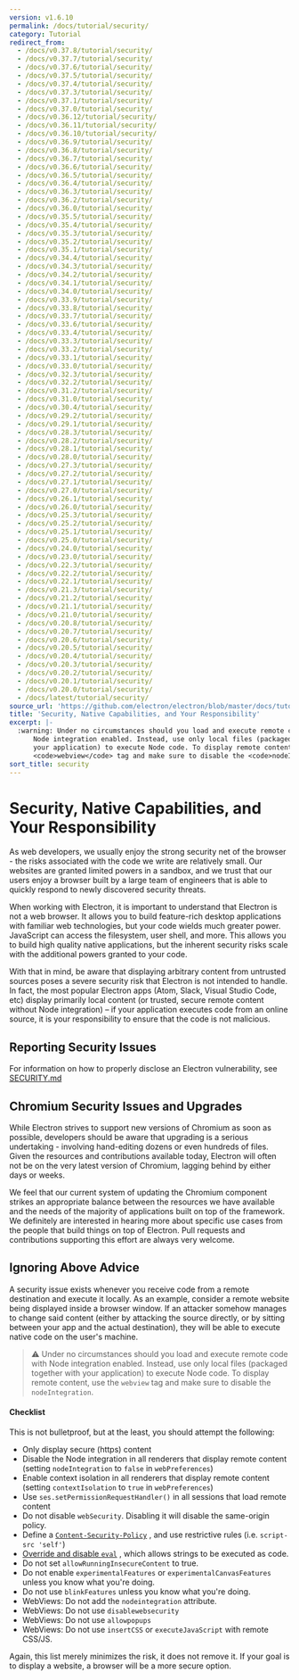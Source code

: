 ```yaml
---
version: v1.6.10
permalink: /docs/tutorial/security/
category: Tutorial
redirect_from:
  - /docs/v0.37.8/tutorial/security/
  - /docs/v0.37.7/tutorial/security/
  - /docs/v0.37.6/tutorial/security/
  - /docs/v0.37.5/tutorial/security/
  - /docs/v0.37.4/tutorial/security/
  - /docs/v0.37.3/tutorial/security/
  - /docs/v0.37.1/tutorial/security/
  - /docs/v0.37.0/tutorial/security/
  - /docs/v0.36.12/tutorial/security/
  - /docs/v0.36.11/tutorial/security/
  - /docs/v0.36.10/tutorial/security/
  - /docs/v0.36.9/tutorial/security/
  - /docs/v0.36.8/tutorial/security/
  - /docs/v0.36.7/tutorial/security/
  - /docs/v0.36.6/tutorial/security/
  - /docs/v0.36.5/tutorial/security/
  - /docs/v0.36.4/tutorial/security/
  - /docs/v0.36.3/tutorial/security/
  - /docs/v0.36.2/tutorial/security/
  - /docs/v0.36.0/tutorial/security/
  - /docs/v0.35.5/tutorial/security/
  - /docs/v0.35.4/tutorial/security/
  - /docs/v0.35.3/tutorial/security/
  - /docs/v0.35.2/tutorial/security/
  - /docs/v0.35.1/tutorial/security/
  - /docs/v0.34.4/tutorial/security/
  - /docs/v0.34.3/tutorial/security/
  - /docs/v0.34.2/tutorial/security/
  - /docs/v0.34.1/tutorial/security/
  - /docs/v0.34.0/tutorial/security/
  - /docs/v0.33.9/tutorial/security/
  - /docs/v0.33.8/tutorial/security/
  - /docs/v0.33.7/tutorial/security/
  - /docs/v0.33.6/tutorial/security/
  - /docs/v0.33.4/tutorial/security/
  - /docs/v0.33.3/tutorial/security/
  - /docs/v0.33.2/tutorial/security/
  - /docs/v0.33.1/tutorial/security/
  - /docs/v0.33.0/tutorial/security/
  - /docs/v0.32.3/tutorial/security/
  - /docs/v0.32.2/tutorial/security/
  - /docs/v0.31.2/tutorial/security/
  - /docs/v0.31.0/tutorial/security/
  - /docs/v0.30.4/tutorial/security/
  - /docs/v0.29.2/tutorial/security/
  - /docs/v0.29.1/tutorial/security/
  - /docs/v0.28.3/tutorial/security/
  - /docs/v0.28.2/tutorial/security/
  - /docs/v0.28.1/tutorial/security/
  - /docs/v0.28.0/tutorial/security/
  - /docs/v0.27.3/tutorial/security/
  - /docs/v0.27.2/tutorial/security/
  - /docs/v0.27.1/tutorial/security/
  - /docs/v0.27.0/tutorial/security/
  - /docs/v0.26.1/tutorial/security/
  - /docs/v0.26.0/tutorial/security/
  - /docs/v0.25.3/tutorial/security/
  - /docs/v0.25.2/tutorial/security/
  - /docs/v0.25.1/tutorial/security/
  - /docs/v0.25.0/tutorial/security/
  - /docs/v0.24.0/tutorial/security/
  - /docs/v0.23.0/tutorial/security/
  - /docs/v0.22.3/tutorial/security/
  - /docs/v0.22.2/tutorial/security/
  - /docs/v0.22.1/tutorial/security/
  - /docs/v0.21.3/tutorial/security/
  - /docs/v0.21.2/tutorial/security/
  - /docs/v0.21.1/tutorial/security/
  - /docs/v0.21.0/tutorial/security/
  - /docs/v0.20.8/tutorial/security/
  - /docs/v0.20.7/tutorial/security/
  - /docs/v0.20.6/tutorial/security/
  - /docs/v0.20.5/tutorial/security/
  - /docs/v0.20.4/tutorial/security/
  - /docs/v0.20.3/tutorial/security/
  - /docs/v0.20.2/tutorial/security/
  - /docs/v0.20.1/tutorial/security/
  - /docs/v0.20.0/tutorial/security/
  - /docs/latest/tutorial/security/
source_url: 'https://github.com/electron/electron/blob/master/docs/tutorial/security.md'
title: 'Security, Native Capabilities, and Your Responsibility'
excerpt: |-
  :warning: Under no circumstances should you load and execute remote code with
      Node integration enabled. Instead, use only local files (packaged together with
      your application) to execute Node code. To display remote content, use the
      <code>webview</code> tag and make sure to disable the <code>nodeIntegration</code>.
sort_title: security
---
```




<!--


                                      ::::
                                    :o+//+o:
                                    +o    oo-
                                    :o+//oo/+o/
                                      -::-   -oo:
                                               /s/
                      -::::::::-                :s/  :::--
                  :+oo+////////+:        -:/+oo/ :s:-///++oo+:
                /o+:                -/+oo+/:-     +o-      -:+o:
               /s:              -:+o+/:           -o+         :s/
              -s/            -/oo/:                /s-         +s-
              -s/         -/oo/-                   -s/         /s-
               oo       :+o/-                       oo         oo
               -s/    :oo/                          /s-       /s-
                :s/ :oo:              -::-          /s-      /s:
                  -+o/               /ssss/         :s:    -+o-
                 :o+--               /ssss/         :s:   :o+-
                :s/  +o:              -::-          /s-   --
               -s/    :+o/-                         /s-
               oo       -+o+-                       oo
              -s/         -/oo/-                   -s/
             -+soo+:         -/oo/:                /s-      /oooo+-
             o+   :s:           -:+o+/:-          -o+      /s:  -oo
             oo:--/s:       ::      -:+oo+/:-     -/-      /s/--:o+
              :+++/-        :s:          -:/+ooo++//////++oo//+o+:
                             /s:                --::::::--
                              /s/              /s-
                               :oo:          :oo:
                                 /oo/-    -/oo/
                                   -/+oooo+/-





                   _______  _______  _______  _______  __
                  |       ||       ||       ||       ||  |
                  |  _____||_     _||   _   ||    _  ||  |
                  | |_____   |   |  |  | |  ||   |_| ||  |
                  |_____  |  |   |  |  |_|  ||    ___||__|
                   _____| |  |   |  |       ||   |     __
                  |_______|  |___|  |_______||___|    |__|


    This file is generated automatically, so it should not be edited.

    To make changes, head over to the electron/electron repository:

    https://github.com/electron/electron/blob/master/docs/tutorial/security.md

    Thanks!

-->
# Security, Native Capabilities, and Your Responsibility

As web developers, we usually enjoy the strong security net of the browser - the risks associated with the code we write are relatively small. Our websites are granted limited powers in a sandbox, and we trust that our users enjoy a browser built by a large team of engineers that is able to quickly respond to newly discovered security threats.

When working with Electron, it is important to understand that Electron is not a web browser. It allows you to build feature-rich desktop applications with familiar web technologies, but your code wields much greater power. JavaScript can access the filesystem, user shell, and more. This allows you to build high quality native applications, but the inherent security risks scale with the additional powers granted to your code.

With that in mind, be aware that displaying arbitrary content from untrusted sources poses a severe security risk that Electron is not intended to handle. In fact, the most popular Electron apps (Atom, Slack, Visual Studio Code, etc) display primarily local content (or trusted, secure remote content without Node integration) – if your application executes code from an online source, it is your responsibility to ensure that the code is not malicious.

## Reporting Security Issues

For information on how to properly disclose an Electron vulnerability, see [SECURITY.md](https://github.com/electron/electron/tree/master/SECURITY.md)

## Chromium Security Issues and Upgrades

While Electron strives to support new versions of Chromium as soon as possible, developers should be aware that upgrading is a serious undertaking - involving hand-editing dozens or even hundreds of files. Given the resources and contributions available today, Electron will often not be on the very latest version of Chromium, lagging behind by either days or weeks.

We feel that our current system of updating the Chromium component strikes an appropriate balance between the resources we have available and the needs of the majority of applications built on top of the framework. We definitely are interested in hearing more about specific use cases from the people that build things on top of Electron. Pull requests and contributions supporting this effort are always very welcome.

## Ignoring Above Advice

A security issue exists whenever you receive code from a remote destination and execute it locally. As an example, consider a remote website being displayed inside a browser window. If an attacker somehow manages to change said content (either by attacking the source directly, or by sitting between your app and the actual destination), they will be able to execute native code on the user's machine.

> :warning: Under no circumstances should you load and execute remote code with Node integration enabled. Instead, use only local files (packaged together with your application) to execute Node code. To display remote content, use the `webview` tag and make sure to disable the `nodeIntegration`.

#### Checklist

This is not bulletproof, but at the least, you should attempt the following:

*   Only display secure (https) content
*   Disable the Node integration in all renderers that display remote content (setting `nodeIntegration` to `false` in `webPreferences`)
*   Enable context isolation in all renderers that display remote content (setting `contextIsolation` to `true` in `webPreferences`)
*   Use `ses.setPermissionRequestHandler()` in all sessions that load remote content
*   Do not disable `webSecurity`. Disabling it will disable the same-origin policy.
*   Define a [`Content-Security-Policy`](http://www.html5rocks.com/en/tutorials/security/content-security-policy/) , and use restrictive rules (i.e. `script-src 'self'`)
*   [Override and disable `eval`](https://github.com/nylas/N1/blob/0abc5d5defcdb057120d726b271933425b75b415/static/index.js#L6-L8) , which allows strings to be executed as code.
*   Do not set `allowRunningInsecureContent` to true.
*   Do not enable `experimentalFeatures` or `experimentalCanvasFeatures` unless you know what you're doing.
*   Do not use `blinkFeatures` unless you know what you're doing.
*   WebViews: Do not add the `nodeintegration` attribute.
*   WebViews: Do not use `disablewebsecurity`
*   WebViews: Do not use `allowpopups`
*   WebViews: Do not use `insertCSS` or `executeJavaScript` with remote CSS/JS.

Again, this list merely minimizes the risk, it does not remove it. If your goal is to display a website, a browser will be a more secure option.

